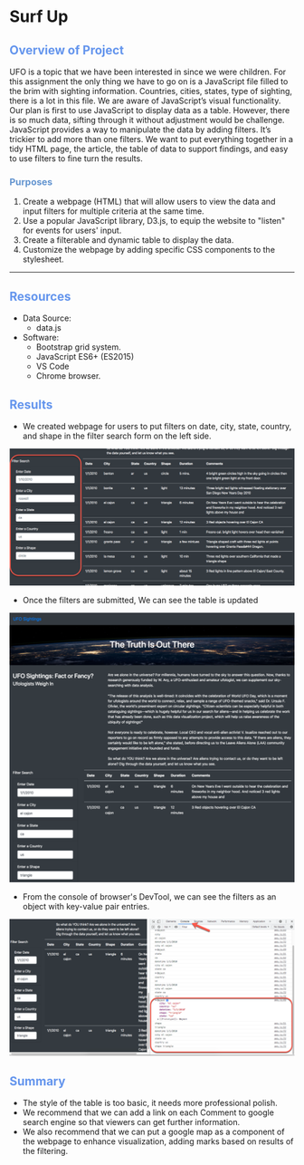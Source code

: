 
# Surf Up

## <font color=#6495ED>Overview of Project</font>
UFO is a topic that we have been interested in since we were children. For this assignment the only thing we have to go on is a JavaScript file filled to the brim with sighting information. Countries, cities, states, type of sighting, there is a lot in this file. We are aware of JavaScript’s visual functionality. Our plan is first to use JavaScript to display data as a table. However, there is so much data, sifting through it without adjustment would be challenge. JavaScript provides a way to manipulate the data by adding filters. It’s trickier to add more than one filters. We want to put everything together in a tidy HTML page, the article, the table of data to support findings, and easy to use filters to fine turn the results. 


### <font color=#6495D>Purposes</font>

1. Create a webpage (HTML) that will allow users to view the data and input filters for multiple criteria at the same time.
2. Use a popular JavaScript library, D3.js, to equip the website to "listen" for events for users' input.
3. Create a filterable and dynamic table to display the data.
4. Customize the webpage by adding specific CSS components to the stylesheet.

---
## <font color=#6495ED>Resources</font>
* Data Source:
    * data.js
* Software: 
    * Bootstrap grid system.
    * JavaScript ES6+ (ES2015)
    * VS Code
    * Chrome browser.


## <font color=#6495ED>Results</font>
-  We created webpage for users to put filters on date, city, state, country, and shape in the filter search form on the left side.

![UFO_Filter_Search](https://github.com/NingYang2022/UFOs/blob/main/static/images/UFO_Filter_Search.png?raw=true)
- Once the filters are submitted, We can see the table is updated

![UFO Finder.png](https://github.com/NingYang2022/UFOs/blob/main/static/images/UFO%20Finder.png?raw=true)

- From the console of browser's DevTool, we can see the filters as an object with key-value pair entries.

![UFO_WebPage_Console.png](https://github.com/NingYang2022/UFOs/blob/main/static/images/UFO_WebPage_Console.png?raw=true)

## <font color=#6495ED>Summary</font>
* The style of the table is too basic, it needs more professional polish.
* We recommend that we can add a link on each Comment to google search engine so that viewers can get further information.
* We also recommend that we can put a google map as a component of the webpage to enhance visualization, adding marks based on results of the filtering.


